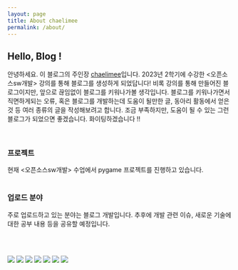 ```yaml
---
layout: page
title: About chaelimee
permalink: /about/
---
```


## Hello, Blog !

안녕하세요. 이 블로그의 주인장 [chaelimee](https://github.com/chaelimee)입니다. 2023년 2학기에 수강한 <오픈소스sw개발> 강의를 통해 블로그를 생성하게 되었답니다! 비록 강의를 통해 만들어진 블로그이지만, 앞으로 끊임없이 블로그를 키워나가볼 생각입니다. 블로그를 키워나가면서 직면하게되는 오류, 혹은 블로그를 개발하는데 도움이 될만한 글, 동아리 활동에서 얻은 것 등 여러 종류의 글을 작성해보려고 합니다. 조금 부족하지만, 도움이 될 수 있는 그런 블로그가 되었으면 좋겠습니다. 화이팅하겠습니다 !! 

<br/>

### 프로젝트
현재 <오픈소스sw개발> 수업에서 pygame 프로젝트를 진행하고 있습니다.
<br/><br/>

### 업로드 분야
주로 업로드하고 있는 분야는 블로그 개발입니다. 
추후에 개발 관련 이슈, 새로운 기술에 대한 공부 내용 등을 공유할 예정입니다. 

<br/><br/>


<img src="https://img.shields.io/badge/C-A8B9CC?style=flat-square&logo=C&logoColor=white"/>
<img src="https://img.shields.io/badge/java-007396?style=flat-square&logo=java&logoColor=white"/>
<img src="https://img.shields.io/badge/Python-3776AB?style=flat-square&logo=Python&logoColor=white"/>

<img src="https://img.shields.io/badge/Git-F05032?style=flat-square&logo=git&logoColor=white"/>
<img src="https://img.shields.io/badge/GitHub-181717?style=flat-square&logo=GitHub&logoColor=white"/>
<img src="https://img.shields.io/badge/Google Colab-F9AB00?style=flat-square&logo=Google Colab&logoColor=white"/>
<img src="https://img.shields.io/badge/Visual Studio Code-007ACC?style=flat-square&logo=Visual Studio Code&logoColor=white"/>